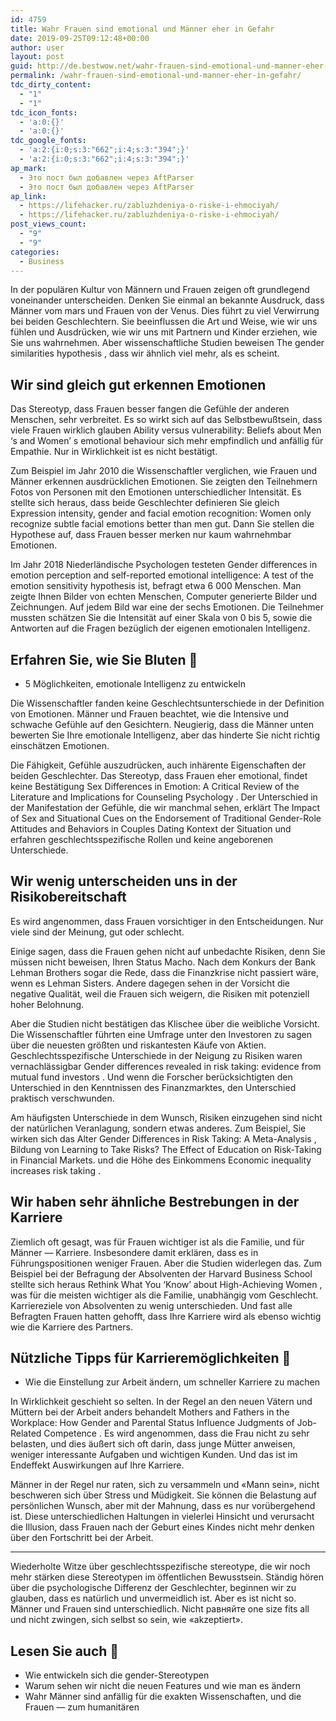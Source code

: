```yaml
---
id: 4759
title: Wahr Frauen sind emotional und Männer eher in Gefahr
date: 2019-09-25T09:12:48+00:00
author: user
layout: post
guid: http://de.bestwow.net/wahr-frauen-sind-emotional-und-manner-eher-in-gefahr/
permalink: /wahr-frauen-sind-emotional-und-manner-eher-in-gefahr/
tdc_dirty_content:
  - "1"
  - "1"
tdc_icon_fonts:
  - 'a:0:{}'
  - 'a:0:{}'
tdc_google_fonts:
  - 'a:2:{i:0;s:3:"662";i:4;s:3:"394";}'
  - 'a:2:{i:0;s:3:"662";i:4;s:3:"394";}'
ap_mark:
  - Это пост был добавлен через AftParser
  - Это пост был добавлен через AftParser
ap_link:
  - https://lifehacker.ru/zabluzhdeniya-o-riske-i-ehmociyah/
  - https://lifehacker.ru/zabluzhdeniya-o-riske-i-ehmociyah/
post_views_count:
  - "9"
  - "9"
categories:
  - Business
---
```

In der populären Kultur von Männern und Frauen zeigen oft grundlegend voneinander unterscheiden. Denken Sie einmal an bekannte Ausdruck, dass Männer vom mars und Frauen von der Venus. Dies führt zu viel Verwirrung bei beiden Geschlechtern. Sie beeinflussen die Art und Weise, wie wir uns fühlen und Ausdrücken, wie wir uns mit Partnern und Kinder erziehen, wie Sie uns wahrnehmen. Aber wissenschaftliche Studien beweisen <span><span> The gender similarities hypothesis </span> </span>, dass wir ähnlich viel mehr, als es scheint.

## Wir sind gleich gut erkennen Emotionen

Das Stereotyp, dass Frauen besser fangen die Gefühle der anderen Menschen, sehr verbreitet. Es so wirkt sich auf das Selbstbewußtsein, dass viele Frauen wirklich glauben <span><span> Ability versus vulnerability: Beliefs about Men &#8216;s and Women&#8217; s emotional behaviour </span> </span> sich mehr empfindlich und anfällig für Empathie. Nur in Wirklichkeit ist es nicht bestätigt.

Zum Beispiel im Jahr 2010 die Wissenschaftler verglichen, wie Frauen und Männer erkennen ausdrücklichen Emotionen. Sie zeigten den Teilnehmern Fotos von Personen mit den Emotionen unterschiedlicher Intensität. Es stellte sich heraus, dass beide Geschlechter definieren Sie gleich <span><span> Expression intensity, gender and facial emotion recognition: Women only recognize subtle facial emotions better than men </span> </span> gut. Dann Sie stellen die Hypothese auf, dass Frauen besser merken nur kaum wahrnehmbar Emotionen.

Im Jahr 2018 Niederländische Psychologen testeten <span><span> Gender differences in emotion perception and self-reported emotional intelligence: A test of the emotion sensitivity hypothesis </span> </span> ist, befragt etwa 6 000 Menschen. Man zeigte Ihnen Bilder von echten Menschen, Computer generierte Bilder und Zeichnungen. Auf jedem Bild war eine der sechs Emotionen. Die Teilnehmer mussten schätzen Sie die Intensität auf einer Skala von 0 bis 5, sowie die Antworten auf die Fragen bezüglich der eigenen emotionalen Intelligenz.

<div>
  <h2 class="read-also__title">
    <span>Erfahren Sie, wie Sie Bluten</span> <span>🧐 </span>
  </h2>
  
  <ul class="read-also__list">
    <li>
      5 Möglichkeiten, emotionale Intelligenz zu entwickeln
    </li>
  </ul>
</div>

Die Wissenschaftler fanden keine Geschlechtsunterschiede in der Definition von Emotionen. Männer und Frauen beachtet, wie die Intensive und schwache Gefühle auf den Gesichtern. Neugierig, dass die Männer unten bewerten Sie Ihre emotionale Intelligenz, aber das hinderte Sie nicht richtig einschätzen Emotionen.

Die Fähigkeit, Gefühle auszudrücken, auch inhärente Eigenschaften der beiden Geschlechter. Das Stereotyp, dass Frauen eher emotional, findet keine Bestätigung <span><span> Sex Differences in Emotion: A Critical Review of the Literature and Implications for Counseling Psychology </span> </span>. Der Unterschied in der Manifestation der Gefühle, die wir manchmal sehen, erklärt <span><span> The Impact of Sex and Situational Cues on the Endorsement of Traditional Gender-Role Attitudes and Behaviors in Couples Dating </span> </span> Kontext der Situation und erfahren geschlechtsspezifische Rollen und keine angeborenen Unterschiede.

## Wir wenig unterscheiden uns in der Risikobereitschaft

Es wird angenommen, dass Frauen vorsichtiger in den Entscheidungen. Nur viele sind der Meinung, gut oder schlecht.

Einige sagen, dass die Frauen gehen nicht auf unbedachte Risiken, denn Sie müssen nicht beweisen, Ihren Status Macho. Nach dem Konkurs der Bank Lehman Brothers sogar die Rede, dass die Finanzkrise nicht passiert wäre, wenn es Lehman Sisters. Andere dagegen sehen in der Vorsicht die negative Qualität, weil die Frauen sich weigern, die Risiken mit potenziell hoher Belohnung.

Aber die Studien nicht bestätigen das Klischee über die weibliche Vorsicht. Die Wissenschaftler führten eine Umfrage unter den Investoren zu sagen über die neuesten größten und riskantesten Käufe von Aktien. Geschlechtsspezifische Unterschiede in der Neigung zu Risiken waren vernachlässigbar <span><span> Gender differences revealed in risk taking: evidence from mutual fund investors </span> </span>. Und wenn die Forscher berücksichtigten den Unterschied in den Kenntnissen des Finanzmarktes, den Unterschied praktisch verschwunden.

Am häufigsten Unterschiede in dem Wunsch, Risiken einzugehen sind nicht der natürlichen Veranlagung, sondern etwas anderes. Zum Beispiel, Sie wirken sich das Alter <span><span> Gender Differences in Risk Taking: A Meta-Analysis </span> </span>, Bildung von <span><span> Learning to Take Risks? The Effect of Education on Risk-Taking in Financial Markets. </span> </span> und die Höhe des Einkommens <span><span> Economic inequality increases risk taking </span> </span>.

## Wir haben sehr ähnliche Bestrebungen in der Karriere

Ziemlich oft gesagt, was für Frauen wichtiger ist als die Familie, und für Männer — Karriere. Insbesondere damit erklären, dass es in Führungspositionen weniger Frauen. Aber die Studien widerlegen das. Zum Beispiel bei der Befragung der Absolventen der Harvard Business School stellte sich heraus <span><span> Rethink What You &#8216;Know&#8217; about High-Achieving Women </span> </span>, was für die meisten wichtiger als die Familie, unabhängig vom Geschlecht. Karriereziele von Absolventen zu wenig unterschieden. Und fast alle Befragten Frauen hatten gehofft, dass Ihre Karriere wird als ebenso wichtig wie die Karriere des Partners.

<div>
  <h2 class="read-also__title">
    <span>Nützliche Tipps für Karrieremöglichkeiten</span> <span>🧐 </span>
  </h2>
  
  <ul class="read-also__list">
    <li>
      Wie die Einstellung zur Arbeit ändern, um schneller Karriere zu machen
    </li>
  </ul>
</div>

In Wirklichkeit geschieht so selten. In der Regel an den neuen Vätern und Müttern bei der Arbeit anders behandelt <span><span> Mothers and Fathers in the Workplace: How Gender and Parental Status Influence Judgments of Job-Related Competence </span> </span>. Es wird angenommen, dass die Frau nicht zu sehr belasten, und dies äußert sich oft darin, dass junge Mütter anweisen, weniger interessante Aufgaben und wichtigen Kunden. Und das ist im Endeffekt Auswirkungen auf Ihre Karriere.

Männer in der Regel nur raten, sich zu versammeln und «Mann sein», nicht beschweren sich über Stress und Müdigkeit. Sie können die Belastung auf persönlichen Wunsch, aber mit der Mahnung, dass es nur vorübergehend ist. Diese unterschiedlichen Haltungen in vielerlei Hinsicht und verursacht die Illusion, dass Frauen nach der Geburt eines Kindes nicht mehr denken über den Fortschritt bei der Arbeit.

* * *

Wiederholte Witze über geschlechtsspezifische stereotype, die wir noch mehr stärken diese Stereotypen im öffentlichen Bewusstsein. Ständig hören über die psychologische Differenz der Geschlechter, beginnen wir zu glauben, dass es natürlich und unvermeidlich ist. Aber es ist nicht so. Männer und Frauen sind unterschiedlich. Nicht равняйте one size fits all und nicht zwingen, sich selbst so sein, wie «akzeptiert».

<div>
  <h2 class="read-also__title">
    <span>Lesen Sie auch</span> <span>🧐 </span>
  </h2>
  
  <ul class="read-also__list">
    <li>
      Wie entwickeln sich die gender-Stereotypen
    </li>
    <li>
      Warum sehen wir nicht die neuen Features und wie man es ändern
    </li>
    <li>
      Wahr Männer sind anfällig für die exakten Wissenschaften, und die Frauen — zum humanitären
    </li>
  </ul>
</div>